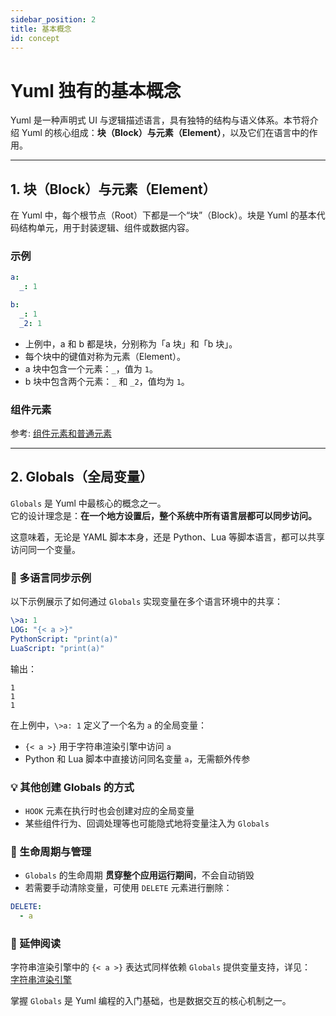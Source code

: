 ```yaml
---
sidebar_position: 2
title: 基本概念
id: concept
---
```


# Yuml 独有的基本概念

Yuml 是一种声明式 UI 与逻辑描述语言，具有独特的结构与语义体系。本节将介绍 Yuml 的核心组成：**块（Block）**与**元素（Element）**，以及它们在语言中的作用。

---

## 1. 块（Block）与元素（Element）

在 Yuml 中，每个根节点（Root）下都是一个“块”（Block）。块是 Yuml 的基本代码结构单元，用于封装逻辑、组件或数据内容。

### 示例
```yaml
a:
  _: 1

b:
  _: 1
  _2: 1
```

- 上例中，a 和 b 都是块，分别称为「a 块」和「b 块」。
- 每个块中的键值对称为元素（Element）。
- a 块中包含一个元素：`_`，值为 `1`。
- b 块中包含两个元素：`_` 和 `_2`，值均为 `1`。

### 组件元素

参考: [组件元素和普通元素](/docs/使用教程/mainBlocks#组件元素和普通元素)

---

## 2. Globals（全局变量）

`Globals` 是 Yuml 中最核心的概念之一。  
它的设计理念是：**在一个地方设置后，整个系统中所有语言层都可以同步访问。**

这意味着，无论是 YAML 脚本本身，还是 Python、Lua 等脚本语言，都可以共享访问同一个变量。

### 🔄 多语言同步示例

以下示例展示了如何通过 `Globals` 实现变量在多个语言环境中的共享：

```yaml
\>a: 1
LOG: "{< a >}"
PythonScript: "print(a)"
LuaScript: "print(a)"
```

输出：
```
1
1
1
```
在上例中，`\>a: 1` 定义了一个名为 `a` 的全局变量：  
- `{< a >}` 用于字符串渲染引擎中访问 `a`  
- Python 和 Lua 脚本中直接访问同名变量 `a`，无需额外传参

### 💡 其他创建 Globals 的方式

- `HOOK` 元素在执行时也会创建对应的全局变量  
- 某些组件行为、回调处理等也可能隐式地将变量注入为 `Globals`

### 🧹 生命周期与管理

- `Globals` 的生命周期 **贯穿整个应用运行期间**，不会自动销毁  
- 若需要手动清除变量，可使用 `DELETE` 元素进行删除：

```yaml
DELETE:
  - a
```

### 📘 延伸阅读

字符串渲染引擎中的 `{< a >}` 表达式同样依赖 `Globals` 提供变量支持，详见：  
[字符串渲染引擎](/docs/使用教程/string)

掌握 `Globals` 是 Yuml 编程的入门基础，也是数据交互的核心机制之一。